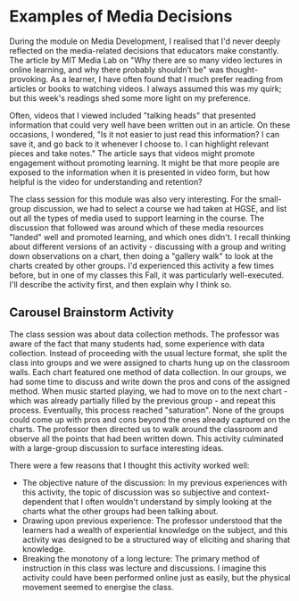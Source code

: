 
# Examples of Media Decisions
During the module on Media Development, I realised that I'd never deeply reflected on the media-related decisions that educators make constantly. The article by MIT Media Lab on "Why there are so many video lectures in online learning, and why there probably shouldn’t be" was thought-provoking. As a learner, I have often found that I much prefer reading from articles or books to watching videos. I always assumed this was my quirk; but this week's readings shed some more light on my preference. 

Often, videos that I viewed included "talking heads" that presented information that could very well have been written out in an article. On these occasions, I wondered, "Is it not easier to just read this information? I can save it, and go back to it whenever I choose to. I can highlight relevant pieces and take notes." The article says that videos might promote engagement without promoting learning. It might be that more people are exposed to the information when it is presented in video form, but how helpful is the video for understanding and retention?

The class session for this module was also very interesting. For the small-group discussion, we had to select a course we had taken at HGSE, and list out all the types of media used to support learning in the course. The discussion that followed was around which of these media resources "landed" well and promoted learning, and which ones didn't. I recall thinking about different versions of an activity - discussing with a group and writing down observations on a chart, then doing a "gallery walk" to look at the charts created by other groups. I'd experienced this activity a few times before, but in one of my classes this Fall, it was particularly well-executed. I'll describe the activity first, and then explain why I think so.

## Carousel Brainstorm Activity
The class session was about data collection methods. The professor was aware of the fact that many students had, some experience with data collection. Instead of proceeding with the usual lecture format, she split the class into groups and we were assigned to charts hung up on the classroom walls. Each chart featured one method of data collection. In our groups, we had some time to discuss and write down the pros and cons of the assigned method. When music started playing, we had to move on to the next chart - which was already partially filled by the previous group - and repeat this process. Eventually, this process reached "saturation". None of the groups could come up with pros and cons beyond the ones already captured on the charts. The professor then directed us to walk around the classroom and observe all the points that had been written down. This activity culminated with a large-group discussion to surface interesting ideas.

There were a few reasons that I thought this activity worked well:
* The objective nature of the discussion: In my previous experiences with this activity, the topic of discussion was so subjective and context-dependent that I often wouldn't understand by simply looking at the charts what the other groups had been talking about.
* Drawing upon previous experience: The professor understood that the learners had a wealth of experiential knowledge on the subject, and this activity was designed to be a structured way of eliciting and sharing that knowledge.
* Breaking the monotony of a long lecture: The primary method of instruction in this class was lecture and discussions. I imagine this activity could have been performed online just as easily, but the physical movement seemed to energise the class.
